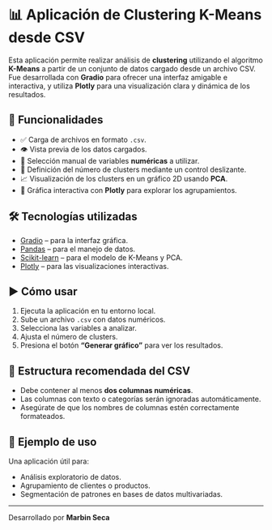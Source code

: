 # 📊 Aplicación de Clustering K-Means desde CSV

Esta aplicación permite realizar análisis de **clustering** utilizando el algoritmo **K-Means** a partir de un conjunto de datos cargado desde un archivo CSV. Fue desarrollada con **Gradio** para ofrecer una interfaz amigable e interactiva, y utiliza **Plotly** para una visualización clara y dinámica de los resultados.

## 🧩 Funcionalidades

- ✅ Carga de archivos en formato `.csv`.
- 👁️ Vista previa de los datos cargados.
- 🧮 Selección manual de variables **numéricas** a utilizar.
- 🎯 Definición del número de clusters mediante un control deslizante.
- 📈 Visualización de los clusters en un gráfico 2D usando **PCA**.
- 🌈 Gráfica interactiva con **Plotly** para explorar los agrupamientos.

## 🛠️ Tecnologías utilizadas

- [Gradio](https://gradio.app/) – para la interfaz gráfica.
- [Pandas](https://pandas.pydata.org/) – para el manejo de datos.
- [Scikit-learn](https://scikit-learn.org/stable/modules/clustering.html#k-means) – para el modelo de K-Means y PCA.
- [Plotly](https://plotly.com/python/) – para las visualizaciones interactivas.

## ▶️ Cómo usar

1. Ejecuta la aplicación en tu entorno local.
2. Sube un archivo `.csv` con datos numéricos.
3. Selecciona las variables a analizar.
4. Ajusta el número de clusters.
5. Presiona el botón **“Generar gráfico”** para ver los resultados.

## 📁 Estructura recomendada del CSV

- Debe contener al menos **dos columnas numéricas**.
- Las columnas con texto o categorías serán ignoradas automáticamente.
- Asegúrate de que los nombres de columnas estén correctamente formateados.

## 📌 Ejemplo de uso

Una aplicación útil para:

- Análisis exploratorio de datos.
- Agrupamiento de clientes o productos.
- Segmentación de patrones en bases de datos multivariadas.

---

Desarrollado por **Marbin Seca**
